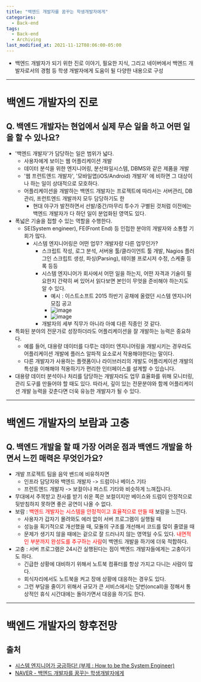```yaml
---
title: "백엔드 개발자를 꿈꾸는 학생개발자에게"
categories:
  - Back-end
tags:
  - Back-end
  - Archiving
last_modified_at: 2021-11-12T08:06:00-05:00
---
```

- 백엔드 개발자가 되기 위한 진로 이야기, 필요한 지식, 그리고 네이버에서 백엔드 개발자로서의 경험 등 학생 개발자에게 도움이 될 다양한 내용으로 구성


---
# 백엔드 개발자의 진로
## Q. 백엔드 개발자는 현업에서 실제 무슨 일을 하고 어떤 일을 할 수 있나요?

- '백엔드 개발자'가 담당하는 일은 범위가 넓다.
  - 사용자에게 보이는 웹 어플리케이션 개발
  - 데이터 분석을 위한 엔지니어링, 분산파일시스템, DBMS와 같은 제품을 개발
  - '웹 프런트엔드 개발자', '모바일앱(iOS/Android) 개발자' 에 비하면 그 대상이나 하는 일이 상대적으로 모호하다.
  - 어플리케이션을 개발하는 백엔드 개발자는 프로젝트에 따라서는 서버관리, DB관리, 프런트엔드 개발까지 모두 담당하기도 한
    - 현대 야구가 발전하면서 선발/중간/마무리 투수가 구별된 것처럼 이전에는 백엔드 개발자가 다 하던 일이 분업화된 영역도 있다.
- 폭넓은 기술을 접할 수 있는 역할을 수행한다.
  - SE(System engineer), FE(Front End) 등 인접한 분야의 개발자와 소통할 기회가 많다.
    - 시스템 엔지니어링은 어떤 업무? 개발자랑 다른 업무인가?
      - 스크립트 작성, 로그 분석, 서버용 툴/클라이언트 툴 개발, Nagios 플러그인 스크립트 생성, 파싱(Parsing), 테이블 프로시저 수정, 스케줄 등록 등등
      - 시스템 엔지니어가 회사에서 어떤 일을 하는지, 어떤 자격과 기술이 필요한지 간략히 써 있어서 읽다보면 본인이 무엇을 준비해야 하는지도 알 수 있다.
        - 예시 : 이스트소프트 2015 하반기 공채에 올렸던 시스템 엔지니어 모집 공고
        - ![image](https://user-images.githubusercontent.com/69496570/141413340-a9fcc3e3-ae43-4323-8fdd-e91ea658c850.png)
        - ![image](https://user-images.githubusercontent.com/69496570/141413459-edc30826-050d-4442-98ab-fe01cfb3f104.png)
      - 개발자의 세부 직무가 아니라 아예 다른 직종인 것 같다.
- 특화된 분야의 전문가로 성장하더라도 어플리케이션을 잘 개발하는 능력은 중요하다.
  - 예를 들어, 대용량 데이터를 다루는 데이터 엔지니어링을 개발시키는 경우라도 어플리케이션 개발에 플러스 알파적 요소로서 작용해야한다는 말이다.
  - 다른 개발자가 사용하는 플랫폼이나 라이브러리의 개발도 어플리케이션 개발의 특성을 이해해야 적용하기가 편리한 인터페이스를 설계할 수 있습니다. 
- 대용량 데이터 분석이나 처리를 담당하는 개발자라도 업무 효율화를 위해 모니터링, 관리 도구를 만들어야 할 때도 있다. 따라서, 깊이 있는 전문분야와 함께 어플리케이션 개발 능력을 갖춘다면 더욱 유능한 개발자가 될 수 있다.
---

# 백엔드 개발자의 보람과 고충
## Q. 백엔드 개발을 할 때 가장 어려운 점과 백엔드 개발을 하면서 느낀 매력은 무엇인가요?
- 개발 프로젝트 팀을 음악 밴드에 비유하자면
  - 인프라 담당자와 백엔드 개발자 -> 드럼이나 베이스 기타
  - 프런트엔드 개발자 -> 보컬이나 퍼스트 기타와 비슷하게 느껴집니다. 
- 무대에서 주목받고 찬사를 받기 쉬운 쪽은 보컬이지만 베이스와 드럼이 안정적으로 뒷받침하지 못하면 좋은 공연이 나올 수 없다.
- 보람 : <span style="color:red">백엔드 개발자는 시스템을 안정적이고 효율적으로 만들 때</span> 보람을 느낀다.
  - 사용자가 갑자기 몰려와도 에러 없이 서버 프로그램이 실행될 때
  - 성능을 획기적으로 개선했을 때, 모듈의 구조를 개선해서 코드를 많이 줄였을 때
  - 문제가 생기지 않을 때에는 겉으로 잘 드러나지 않는 영역일 수도 있다. <span style="color:red">내면적인 부분까지 완성도를 추구하는 사람</span>이 백엔드 개발을 하기에 더욱 적합하다.
- 고충 : 서버 프로그램은 24시간 실행된다는 점이 백엔드 개발자들에게는 고충이기도 하다.
  - 긴급한 상황에 대비하기 위해서 노트북 컴퓨터를 항상 가지고 다니는 사람이 많다.
  - 회식자리에서도 노트북을 켜고 장애 상황에 대응하는 경우도 있다.
  - 그런 부담을 줄이기 위해서 규모가 큰 서비스에서는 당번(oncall)을 정해서 통상적인 휴식 시간대에는 돌아가면서 대응을 하기도 한다.
---

# 백엔드 개발자의 향후전망


## 출처
- [시스템 엔지니어가 궁금하다! (부제 : How to be the System Engineer)](https://blog.estsoft.co.kr/459)
- [NAVER - 백엔드 개발자를 꿈꾸는 학생개발자에게](https://d2.naver.com/news/3435170)
